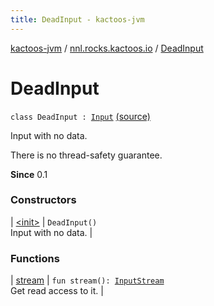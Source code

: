 ```yaml
---
title: DeadInput - kactoos-jvm
---
```


[kactoos-jvm](../../index.html) / [nnl.rocks.kactoos.io](../index.html) / [DeadInput](./index.html)

# DeadInput

`class DeadInput : `[`Input`](../../nnl.rocks.kactoos/-input/index.html) [(source)](https://github.com/neonailol/kactoos/blob/master/kactoos-jvm/src/main/kotlin/nnl/rocks/kactoos/io/DeadInput.kt#L17)

Input with no data.

There is no thread-safety guarantee.

**Since**
0.1

### Constructors

| [&lt;init&gt;](-init-.html) | `DeadInput()`<br>Input with no data. |

### Functions

| [stream](stream.html) | `fun stream(): `[`InputStream`](http://docs.oracle.com/javase/8/docs/api/java/io/InputStream.html)<br>Get read access to it. |


